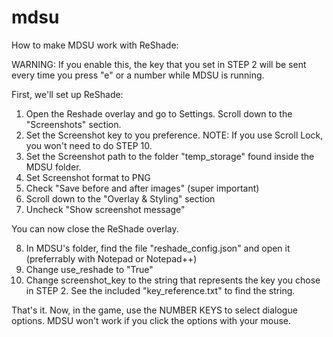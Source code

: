# mdsu

How to make MDSU work with ReShade:

WARNING: If you enable this, the key that you set in STEP 2 will be sent every time you press "e" or a number while MDSU is running.

First, we'll set up ReShade:
1. Open the Reshade overlay and go to Settings. Scroll down to the "Screenshots" section.
2. Set the Screenshot key to you preference. NOTE: If you use Scroll Lock, you won't need to do STEP 10.
3. Set the Screenshot path to the folder "temp_storage" found inside the MDSU folder.
4. Set Screenshot format to PNG
5. Check "Save before and after images" (super important)
6. Scroll down to the "Overlay & Styling" section
7. Uncheck "Show screenshot message"

You can now close the ReShade overlay.

8. In MDSU's folder, find the file "reshade_config.json" and open it (preferrably with Notepad or Notepad++)
9. Change use_reshade to "True"
10. Change screenshot_key to the string that represents the key you chose in STEP 2. See the included "key_reference.txt" to find the string.

That's it. Now, in the game, use the NUMBER KEYS to select dialogue options. MDSU won't work if you click the options with your mouse.